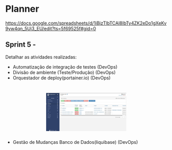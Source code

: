 # Planner

https://docs.google.com/spreadsheets/d/1iBjzTlbTCAl8IbTy4ZK2eDo1gXeKv9yw4qn_5Ui3_EU/edit?ts=5f69525f#gid=0

## Sprint 5 - 

Detalhar as atividades realizadas:

- Automatização de integração de testes (DevOps)
- Divisão de ambiente (Teste/Produção) (DevOps)
- Orquestador de deploy(portainer.io) (DevOps)

<h1 align="center">
    <img alt="Gobarber" src="/imagem/portainer_io.jpeg" width="250px" />
</h1>

- Gestão de Mudanças Banco de Dados(liquibase) (DevOps)
